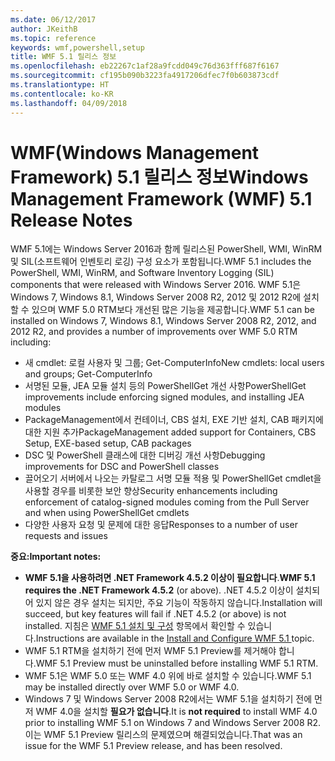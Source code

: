 ```yaml
---
ms.date: 06/12/2017
author: JKeithB
ms.topic: reference
keywords: wmf,powershell,setup
title: WMF 5.1 릴리스 정보
ms.openlocfilehash: eb22267c1af28a9fcdd049c76d363fff687f6167
ms.sourcegitcommit: cf195b090b3223fa4917206dfec7f0b603873cdf
ms.translationtype: HT
ms.contentlocale: ko-KR
ms.lasthandoff: 04/09/2018
---
```

# <a name="windows-management-framework-wmf-51-release-notes"></a><span data-ttu-id="efabd-103">WMF(Windows Management Framework) 5.1 릴리스 정보</span><span class="sxs-lookup"><span data-stu-id="efabd-103">Windows Management Framework (WMF) 5.1 Release Notes</span></span> #

<span data-ttu-id="efabd-104">WMF 5.1에는 Windows Server 2016과 함께 릴리스된 PowerShell, WMI, WinRM 및 SIL(소프트웨어 인벤토리 로깅) 구성 요소가 포함됩니다.</span><span class="sxs-lookup"><span data-stu-id="efabd-104">WMF 5.1 includes the PowerShell, WMI, WinRM, and Software Inventory Logging (SIL) components that were released with Windows Server 2016.</span></span>
<span data-ttu-id="efabd-105">WMF 5.1은 Windows 7, Windows 8.1, Windows Server 2008 R2, 2012 및 2012 R2에 설치할 수 있으며 WMF 5.0 RTM보다 개선된 많은 기능을 제공합니다.</span><span class="sxs-lookup"><span data-stu-id="efabd-105">WMF 5.1 can be installed on Windows 7, Windows 8.1, Windows Server 2008 R2, 2012, and 2012 R2, and provides a number of improvements over WMF 5.0 RTM including:</span></span>

- <span data-ttu-id="efabd-106">새 cmdlet: 로컬 사용자 및 그룹; Get-ComputerInfo</span><span class="sxs-lookup"><span data-stu-id="efabd-106">New cmdlets: local users and groups; Get-ComputerInfo</span></span>
- <span data-ttu-id="efabd-107">서명된 모듈, JEA 모듈 설치 등의 PowerShellGet 개선 사항</span><span class="sxs-lookup"><span data-stu-id="efabd-107">PowerShellGet improvements include enforcing signed modules, and installing JEA modules</span></span>
- <span data-ttu-id="efabd-108">PackageManagement에서 컨테이너, CBS 설치, EXE 기반 설치, CAB 패키지에 대한 지원 추가</span><span class="sxs-lookup"><span data-stu-id="efabd-108">PackageManagement added support for Containers, CBS Setup, EXE-based setup, CAB packages</span></span>
- <span data-ttu-id="efabd-109">DSC 및 PowerShell 클래스에 대한 디버깅 개선 사항</span><span class="sxs-lookup"><span data-stu-id="efabd-109">Debugging improvements for DSC and PowerShell classes</span></span>
- <span data-ttu-id="efabd-110">끌어오기 서버에서 나오는 카탈로그 서명 모듈 적용 및 PowerShellGet cmdlet을 사용할 경우를 비롯한 보안 향상</span><span class="sxs-lookup"><span data-stu-id="efabd-110">Security enhancements including enforcement of catalog-signed modules coming from the Pull Server and when using PowerShellGet cmdlets</span></span>
- <span data-ttu-id="efabd-111">다양한 사용자 요청 및 문제에 대한 응답</span><span class="sxs-lookup"><span data-stu-id="efabd-111">Responses to a number of user requests and issues</span></span>

<span data-ttu-id="efabd-112">**중요:**</span><span class="sxs-lookup"><span data-stu-id="efabd-112">**Important notes:**</span></span>

- <span data-ttu-id="efabd-113">**WMF 5.1을 사용하려면 .NET Framework 4.5.2 이상이 필요합니다**.</span><span class="sxs-lookup"><span data-stu-id="efabd-113">**WMF 5.1 requires the .NET Framework 4.5.2** (or above).</span></span> <span data-ttu-id="efabd-114">.NET 4.5.2 이상이 설치되어 있지 않은 경우 설치는 되지만, 주요 기능이 작동하지 않습니다.</span><span class="sxs-lookup"><span data-stu-id="efabd-114">Installation will succeed, but key features will fail if .NET 4.5.2 (or above) is not installed.</span></span> <span data-ttu-id="efabd-115">지침은 [WMF 5.1 설치 및 구성](https://msdn.microsoft.com/powershell/wmf/5.1/install-configure) 항목에서 확인할 수 있습니다.</span><span class="sxs-lookup"><span data-stu-id="efabd-115">Instructions are available in the [Install and Configure WMF 5.1 ](https://msdn.microsoft.com/powershell/wmf/5.1/install-configure) topic.</span></span>
- <span data-ttu-id="efabd-116">WMF 5.1 RTM을 설치하기 전에 먼저 WMF 5.1 Preview를 제거해야 합니다.</span><span class="sxs-lookup"><span data-stu-id="efabd-116">WMF 5.1 Preview must be uninstalled before installing WMF 5.1 RTM.</span></span>
- <span data-ttu-id="efabd-117">WMF 5.1은 WMF 5.0 또는 WMF 4.0 위에 바로 설치할 수 있습니다.</span><span class="sxs-lookup"><span data-stu-id="efabd-117">WMF 5.1 may be installed directly over WMF 5.0 or WMF 4.0.</span></span>
- <span data-ttu-id="efabd-118">Windows 7 및 Windows Server 2008 R2에서는 WMF 5.1을 설치하기 전에 먼저 WMF 4.0을 설치할 __필요가 없습니다__.</span><span class="sxs-lookup"><span data-stu-id="efabd-118">It is __not required__ to install WMF 4.0 prior to installing WMF 5.1 on Windows 7 and Windows Server 2008 R2.</span></span> <span data-ttu-id="efabd-119">이는 WMF 5.1 Preview 릴리스의 문제였으며 해결되었습니다.</span><span class="sxs-lookup"><span data-stu-id="efabd-119">That was an issue for the WMF 5.1 Preview release, and has been resolved.</span></span>